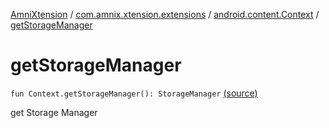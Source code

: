 [AmniXtension](../../index.md) / [com.amnix.xtension.extensions](../index.md) / [android.content.Context](index.md) / [getStorageManager](./get-storage-manager.md)

# getStorageManager

`fun Context.getStorageManager(): StorageManager` [(source)](https://github.com/AmniX/AmniXTension/tree/master/AmniXtension/src/main/java/com/amnix/xtension/extensions/ContextExtension.kt#L440)

get Storage Manager

